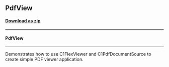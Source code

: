 ## PdfView
#### [Download as zip](https://downgit.github.io/#/home?url=https://github.com/GrapeCity/ComponentOne-WPF-Samples/tree/master/NET_4.5.2/C1.WPF.Document/CS/PdfView)
____
#### PdfView
____
Demonstrates how to use C1FlexViewer and C1PdfDocumentSource to create simple PDF viewer application.

